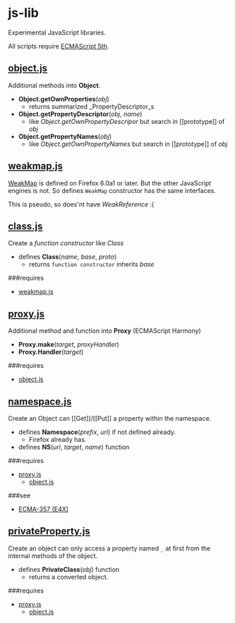 js-lib
======
Experimental JavaScript libraries.

All scripts require [ECMAScript 5th][ES5].

[object.js]
-----------

Additional methods into __Object__.

 * __Object.getOwnProperties__(_obj_)
   * returns summarized _PropertyDescriptor_s
 * __Object.getPropertyDescriptor__(_obj_, _name_)
   * like _Object.getOwnPropertyDescripor_ but search in [[prototype]] of _obj_
 * __Object.getPropertyNames__(_obj_)
   * like _Object.getOwnPropertyNames_ but search in [[prototype]] of _obj_

[weakmap.js]
------------

[WeakMap](http://wiki.ecmascript.org/doku.php?id=harmony:weak_maps "harmny:weak_maps [ES Wiki]")
is defined on Firefox 6.0a1 or later.
But the other JavaScript engines is not. So defines `WeakMap` constructor has the same interfaces.

This is pseudo, so does'nt have _WeakReference_ :(

[class.js]
----------

Create a _function  constructor_ like _Class_

 * defines __Class__(_name_, _base_, _proto_)
   * returns `function constructor` inherits _base_

###requires

 * [weakmap.js]

[proxy.js]
----------

Additional method and function into __Proxy__ (ECMAScript Harmony)

 * __Proxy.make__(_target_, _proxyHandler_)
 * __Proxy.Handler__(_target_)

###requires

 * [object.js]

[namespace.js]
--------------

Create an Object can [[Get]]/[[Put]] a property within the namespace.

 * defines __Namespace__(_prefix_, _uri_) if not defined already.
   * Firefox already has.
 * defines __NS__(_uri_, _target_, _name_) function

###requires

 * [proxy.js]
   * [object.js]

###see

 * [ECMA-357 (E4X)][E4X]


[privateProperty.js]
---------------------

Create an object can only access a property named `_` at first from the internal methods of the object.

 * defines __PrivateClass__(_obj_) function
   * returns a converted object.

###requires

 * [proxy.js]
   * [object.js]


[object.js]: https://github.com/teramako/scripts/blob/master/js-lib/object.js
[weakmap.js]: https://github.com/teramako/scripts/blob/master/js-lib/weakmap.js
[class.js]: https://github.com/teramako/scripts/blob/master/js-lib/class.js
[proxy.js]: https://github.com/teramako/scripts/blob/master/js-lib/proxy.js
[namespace.js]: https://github.com/teramako/scripts/blob/master/js-lib/namespace.js
[privateProperty.js]: https://github.com/teramako/scripts/blob/master/js-lib/privateProperty.js
[ES5]: http://www.ecma-international.org/publications/standards/Ecma-262.htm "ECMAScript Language Specification"
[E4X]: http://www.ecma-international.org/publications/standards/Ecma-357.htm "ECMAScript For XML (E4X) Specification"


